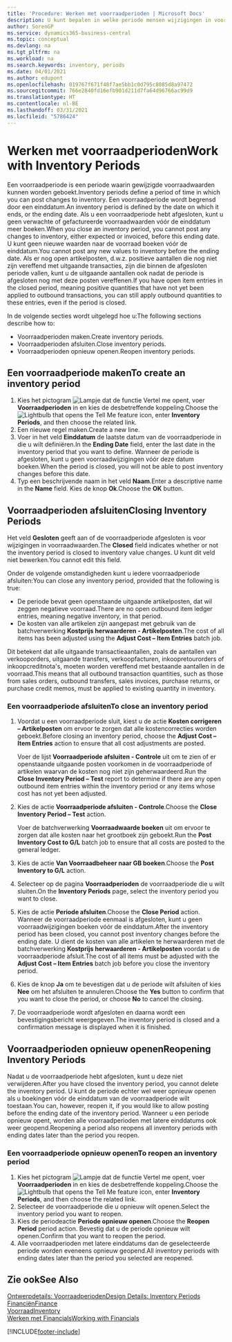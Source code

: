 ```yaml
---
title: 'Procedure: Werken met voorraadperioden | Microsoft Docs'
description: U kunt bepalen in welke periode mensen wijzigingen in voorraad kunnen boeken door voorraadperioden te definiëren.
author: SorenGP
ms.service: dynamics365-business-central
ms.topic: conceptual
ms.devlang: na
ms.tgt_pltfrm: na
ms.workload: na
ms.search.keywords: inventory, periods
ms.date: 04/01/2021
ms.author: edupont
ms.openlocfilehash: 019767f671f48f7ae5bb1c0d795c8085d8a97472
ms.sourcegitcommit: 766e2840fd16efb901d211d7fa64d96766ac99d9
ms.translationtype: HT
ms.contentlocale: nl-BE
ms.lasthandoff: 03/31/2021
ms.locfileid: "5786424"
---
```

# <a name="work-with-inventory-periods"></a><span data-ttu-id="49589-103">Werken met voorraadperioden</span><span class="sxs-lookup"><span data-stu-id="49589-103">Work with Inventory Periods</span></span>
<span data-ttu-id="49589-104">Een voorraadperiode is een periode waarin gewijzigde voorraadwaarden kunnen worden geboekt.</span><span class="sxs-lookup"><span data-stu-id="49589-104">Inventory periods define a period of time in which you can post changes to inventory.</span></span> <span data-ttu-id="49589-105">Een voorraadperiode wordt begrensd door een einddatum.</span><span class="sxs-lookup"><span data-stu-id="49589-105">An inventory period is defined by the date on which it ends, or the ending date.</span></span> <span data-ttu-id="49589-106">Als u een voorraadperiode hebt afgesloten, kunt u geen verwachte of gefactureerde voorraadwaarden vóór de einddatum meer boeken.</span><span class="sxs-lookup"><span data-stu-id="49589-106">When you close an inventory period, you cannot post any changes to inventory, either expected or invoiced, before this ending date.</span></span> <span data-ttu-id="49589-107">U kunt geen nieuwe waarden naar de voorraad boeken vóór de einddatum.</span><span class="sxs-lookup"><span data-stu-id="49589-107">You cannot post any new values to inventory before the ending date.</span></span> <span data-ttu-id="49589-108">Als er nog open artikelposten, d.w.z. positieve aantallen die nog niet zijn vereffend met uitgaande transacties, zijn die binnen de afgesloten periode vallen, kunt u de uitgaande aantallen ook nadat de periode is afgesloten nog met deze posten vereffenen.</span><span class="sxs-lookup"><span data-stu-id="49589-108">If you have open item entries in the closed period, meaning positive quantities that have not yet been applied to outbound transactions, you can still apply outbound quantities to these entries, even if the period is closed.</span></span>  

<span data-ttu-id="49589-109">In de volgende secties wordt uitgelegd hoe u:</span><span class="sxs-lookup"><span data-stu-id="49589-109">The following sections describe how to:</span></span>

* <span data-ttu-id="49589-110">Voorraadperioden maken.</span><span class="sxs-lookup"><span data-stu-id="49589-110">Create inventory periods.</span></span>  
* <span data-ttu-id="49589-111">Voorraadperioden afsluiten.</span><span class="sxs-lookup"><span data-stu-id="49589-111">Close inventory periods.</span></span>  
* <span data-ttu-id="49589-112">Voorraadperioden opnieuw openen.</span><span class="sxs-lookup"><span data-stu-id="49589-112">Reopen inventory periods.</span></span>  

## <a name="to-create-an-inventory-period"></a><span data-ttu-id="49589-113">Een voorraadperiode maken</span><span class="sxs-lookup"><span data-stu-id="49589-113">To create an inventory period</span></span>  
1. <span data-ttu-id="49589-114">Kies het pictogram ![Lampje dat de functie Vertel me opent](media/ui-search/search_small.png "Vertel me wat u wilt doen"), voer **Voorraadperioden** in en kies de desbetreffende koppeling.</span><span class="sxs-lookup"><span data-stu-id="49589-114">Choose the ![Lightbulb that opens the Tell Me feature](media/ui-search/search_small.png "Tell me what you want to do") icon, enter **Inventory Periods**, and then choose the related link.</span></span>  
2. <span data-ttu-id="49589-115">Een nieuwe regel maken.</span><span class="sxs-lookup"><span data-stu-id="49589-115">Create a new line.</span></span>  
3. <span data-ttu-id="49589-116">Voer in het veld **Einddatum** de laatste datum van de voorraadperiode in die u wilt definiëren.</span><span class="sxs-lookup"><span data-stu-id="49589-116">In the **Ending Date** field, enter the last date in the inventory period that you want to define.</span></span> <span data-ttu-id="49589-117">Wanneer de periode is afgesloten, kunt u geen voorraadwijzigingen vóór deze datum boeken.</span><span class="sxs-lookup"><span data-stu-id="49589-117">When the period is closed, you will not be able to post inventory changes before this date.</span></span>  
4. <span data-ttu-id="49589-118">Typ een beschrijvende naam in het veld **Naam**.</span><span class="sxs-lookup"><span data-stu-id="49589-118">Enter a descriptive name in the **Name** field.</span></span> <span data-ttu-id="49589-119">Kies de knop **Ok**.</span><span class="sxs-lookup"><span data-stu-id="49589-119">Choose the **OK** button.</span></span>  

## <a name="closing-inventory-periods"></a><span data-ttu-id="49589-120">Voorraadperioden afsluiten</span><span class="sxs-lookup"><span data-stu-id="49589-120">Closing Inventory Periods</span></span>  
<span data-ttu-id="49589-121">Het veld **Gesloten** geeft aan of de voorraadperiode afgesloten is voor wijzigingen in voorraadwaarden.</span><span class="sxs-lookup"><span data-stu-id="49589-121">The **Closed** field indicates whether or not the inventory period is closed to inventory value changes.</span></span> <span data-ttu-id="49589-122">U kunt dit veld niet bewerken.</span><span class="sxs-lookup"><span data-stu-id="49589-122">You cannot edit this field.</span></span>  

<span data-ttu-id="49589-123">Onder de volgende omstandigheden kunt u iedere voorraadperiode afsluiten:</span><span class="sxs-lookup"><span data-stu-id="49589-123">You can close any inventory period, provided that the following is true:</span></span>  

* <span data-ttu-id="49589-124">De periode bevat geen openstaande uitgaande artikelposten, dat wil zeggen negatieve voorraad.</span><span class="sxs-lookup"><span data-stu-id="49589-124">There are no open outbound item ledger entries, meaning negative inventory, in that period.</span></span>  
* <span data-ttu-id="49589-125">De kosten van alle artikelen zijn aangepast met gebruik van de batchverwerking **Kostprijs herwaarderen - Artikelposten**.</span><span class="sxs-lookup"><span data-stu-id="49589-125">The cost of all items has been adjusted using the **Adjust Cost – Item Entries** batch job.</span></span>  

<span data-ttu-id="49589-126">Dit betekent dat alle uitgaande transactieaantallen, zoals de aantallen van verkooporders, uitgaande transfers, verkoopfacturen, inkoopretourorders of inkoopcreditnota's, moeten worden vereffend met bestaande aantallen in de voorraad.</span><span class="sxs-lookup"><span data-stu-id="49589-126">This means that all outbound transaction quantities, such as those from sales orders, outbound transfers, sales invoices, purchase returns, or purchase credit memos, must be applied to existing quantity in inventory.</span></span>  

### <a name="to-close-an-inventory-period"></a><span data-ttu-id="49589-127">Een voorraadperiode afsluiten</span><span class="sxs-lookup"><span data-stu-id="49589-127">To close an inventory period</span></span>  
1. <span data-ttu-id="49589-128">Voordat u een voorraadperiode sluit, kiest u de actie **Kosten corrigeren – Artikelposten** om ervoor te zorgen dat alle kostencorrecties worden geboekt.</span><span class="sxs-lookup"><span data-stu-id="49589-128">Before closing an inventory period, choose the **Adjust Cost – Item Entries** action to ensure that all cost adjustments are posted.</span></span>

     <span data-ttu-id="49589-129">Voer de lijst **Voorraadperiode afsluiten - Controle** uit om te zien of er openstaande uitgaande posten voorkomen in de voorraadperiode of artikelen waarvan de kosten nog niet zijn geherwaardeerd.</span><span class="sxs-lookup"><span data-stu-id="49589-129">Run the **Close Inventory Period – Test** report to determine if there are any open outbound item entries within the inventory period or any items whose cost has not yet been adjusted.</span></span>  
2. <span data-ttu-id="49589-130">Kies de actie **Voorraadperiode afsluiten - Controle**.</span><span class="sxs-lookup"><span data-stu-id="49589-130">Choose the **Close Inventory Period – Test** action.</span></span>  

     <span data-ttu-id="49589-131">Voer de batchverwerking **Voorraadwaarde boeken** uit om ervoor te zorgen dat alle kosten naar het grootboek zijn geboekt.</span><span class="sxs-lookup"><span data-stu-id="49589-131">Run the **Post Inventory Cost to G/L** batch job to ensure that all costs are posted to the general ledger.</span></span>  
3. <span data-ttu-id="49589-132">Kies de actie **Van Voorraadbeheer naar GB boeken**.</span><span class="sxs-lookup"><span data-stu-id="49589-132">Choose the **Post Inventory to G/L** action.</span></span>  
4. <span data-ttu-id="49589-133">Selecteer op de pagina **Voorraadperioden** de voorraadperiode die u wilt sluiten.</span><span class="sxs-lookup"><span data-stu-id="49589-133">On the **Inventory Periods** page, select the inventory period you want to close.</span></span>  
5. <span data-ttu-id="49589-134">Kies de actie **Periode afsluiten**.</span><span class="sxs-lookup"><span data-stu-id="49589-134">Choose the **Close Period** action.</span></span> <span data-ttu-id="49589-135">Wanneer de voorraadperiode eenmaal is afgesloten, kunt u geen voorraadwijzigingen boeken vóór de einddatum.</span><span class="sxs-lookup"><span data-stu-id="49589-135">After the inventory period has been closed, you cannot post inventory changes before the ending date.</span></span> <span data-ttu-id="49589-136">U dient de kosten van alle artikelen te herwaarderen met de batchverwerking **Kostprijs herwaarderen - Artikelposten** voordat u de voorraadperiode afsluit.</span><span class="sxs-lookup"><span data-stu-id="49589-136">The cost of all items must be adjusted with the **Adjust Cost – Item Entries** batch job before you close the inventory period.</span></span>  
6. <span data-ttu-id="49589-137">Kies de knop **Ja** om te bevestigen dat u de periode wilt afsluiten of kies **Nee** om het afsluiten te annuleren.</span><span class="sxs-lookup"><span data-stu-id="49589-137">Choose the **Yes** button to confirm that you want to close the period, or choose **No** to cancel the closing.</span></span>  
7. <span data-ttu-id="49589-138">De voorraadperiode wordt afgesloten en daarna wordt een bevestigingsbericht weergegeven.</span><span class="sxs-lookup"><span data-stu-id="49589-138">The inventory period is closed and a confirmation message is displayed when it is finished.</span></span>  

## <a name="reopening-inventory-periods"></a><span data-ttu-id="49589-139">Voorraadperioden opnieuw openen</span><span class="sxs-lookup"><span data-stu-id="49589-139">Reopening Inventory Periods</span></span>  
<span data-ttu-id="49589-140">Nadat u de voorraadperiode hebt afgesloten, kunt u deze niet verwijderen.</span><span class="sxs-lookup"><span data-stu-id="49589-140">After you have closed the inventory period, you cannot delete the inventory period.</span></span> <span data-ttu-id="49589-141">U kunt de periode echter wel weer opnieuw openen als u boekingen vóór de einddatum van de voorraadperiode wilt toestaan.</span><span class="sxs-lookup"><span data-stu-id="49589-141">You can, however, reopen it, if you would like to allow posting before the ending date of the inventory period.</span></span> <span data-ttu-id="49589-142">Wanneer u een periode opnieuw opent, worden alle voorraadperioden met latere einddatums ook weer geopend.</span><span class="sxs-lookup"><span data-stu-id="49589-142">Reopening a period also reopens all inventory periods with ending dates later than the period you reopen.</span></span>  

### <a name="to-reopen-an-inventory-period"></a><span data-ttu-id="49589-143">Een voorraadperiode opnieuw openen</span><span class="sxs-lookup"><span data-stu-id="49589-143">To reopen an inventory period</span></span>  
1. <span data-ttu-id="49589-144">Kies het pictogram ![Lampje dat de functie Vertel me opent](media/ui-search/search_small.png "Vertel me wat u wilt doen"), voer **Voorraadperioden** in en kies de desbetreffende koppeling.</span><span class="sxs-lookup"><span data-stu-id="49589-144">Choose the ![Lightbulb that opens the Tell Me feature](media/ui-search/search_small.png "Tell me what you want to do") icon, enter **Inventory Periods**, and then choose the related link.</span></span>  
2. <span data-ttu-id="49589-145">Selecteer de voorraadperiode die u opnieuw wilt openen.</span><span class="sxs-lookup"><span data-stu-id="49589-145">Select the inventory period you want to reopen.</span></span>  
3. <span data-ttu-id="49589-146">Kies de periodeactie **Periode opnieuw openen**.</span><span class="sxs-lookup"><span data-stu-id="49589-146">Choose the **Reopen Period** period action.</span></span> <span data-ttu-id="49589-147">Bevestig dat u de periode opnieuw wilt openen.</span><span class="sxs-lookup"><span data-stu-id="49589-147">Confirm that you want to reopen the period.</span></span>  
4. <span data-ttu-id="49589-148">Alle voorraadperioden met latere einddatums dan de geselecteerde periode worden eveneens opnieuw geopend.</span><span class="sxs-lookup"><span data-stu-id="49589-148">All inventory periods with ending dates later than the period you selected are reopened.</span></span>  

## <a name="see-also"></a><span data-ttu-id="49589-149">Zie ook</span><span class="sxs-lookup"><span data-stu-id="49589-149">See Also</span></span>  
[<span data-ttu-id="49589-150">Ontwerpdetails: Voorraadperioden</span><span class="sxs-lookup"><span data-stu-id="49589-150">Design Details: Inventory Periods</span></span>](design-details-inventory-periods.md)  
[<span data-ttu-id="49589-151">Financiën</span><span class="sxs-lookup"><span data-stu-id="49589-151">Finance</span></span>](finance.md)  
[<span data-ttu-id="49589-152">Voorraad</span><span class="sxs-lookup"><span data-stu-id="49589-152">Inventory</span></span>](inventory-manage-inventory.md)  
[<span data-ttu-id="49589-153">Werken met Financials</span><span class="sxs-lookup"><span data-stu-id="49589-153">Working with Financials</span></span>](ui-work-product.md)


[!INCLUDE[footer-include](includes/footer-banner.md)]